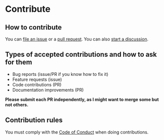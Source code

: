 # Contribute

## How to contribute

You can [file an issue](https://github.com/santi100a/sorting-lib/issues) 
or a [pull request](https://github.com/santi100a/sorting-lib/pulls). 
You can also [start a discussion](https://github.com/santi100a/sorting-lib/discussions).
## Types of accepted contributions and how to ask for them
- Bug reports (issue/PR if you know how to fix it)
- Feature requests (issue)
- Code contributions (PR)
- Documentation improvements (PR)

**Please submit each PR independently, as I might want to merge some but not others.**

## Contribution rules
You must comply with the [Code of Conduct](CODE_OF_CONDUCT.md) when doing contributions.